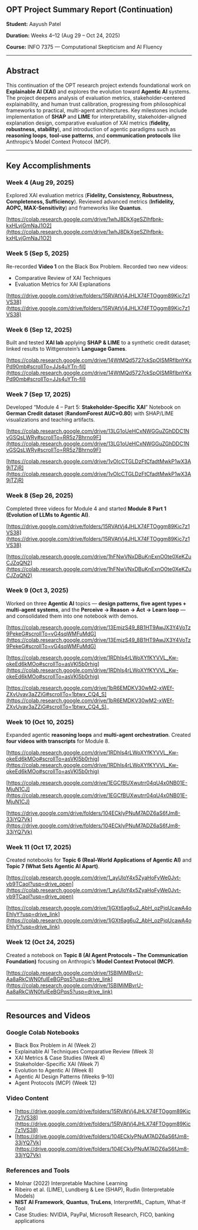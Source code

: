 ## OPT Project Summary Report (Continuation)

**Student:** Aayush Patel

**Duration:** Weeks 4–12 (Aug 29 – Oct 24, 2025)

**Course:** INFO 7375 — Computational Skepticism and AI Fluency

---

## Abstract

This continuation of the OPT research project extends foundational work on **Explainable AI (XAI)** and explores the evolution toward **Agentic AI** systems. The project deepens analysis of evaluation metrics, stakeholder-centered explainability, and human trust calibration, progressing from philosophical frameworks to practical, multi-agent architectures. Key milestones include implementation of **SHAP** and **LIME** for interpretability, stakeholder-aligned explanation design, comparative evaluation of XAI metrics (**fidelity, robustness, stability**), and introduction of agentic paradigms such as **reasoning loops**, **tool-use patterns**, and **communication protocols** like Anthropic’s Model Context Protocol (MCP).

---

## Key Accomplishments

### Week 4 (Aug 29, 2025)
Explored XAI evaluation metrics (**Fidelity, Consistency, Robustness, Completeness, Sufficiency**). Reviewed advanced metrics (**Infidelity, AOPC, MAX-Sensitivity**) and frameworks like **Quantus**.

[https://colab.research.google.com/drive/1whJ8DkXgeSZIhfbnk-kxHLvjGmNaJ1O2](https://colab.research.google.com/drive/1whJ8DkXgeSZIhfbnk-kxHLvjGmNaJ1O2)

### Week 5 (Sep 5, 2025)
Re-recorded **Video 1** on the Black Box Problem. Recorded two new videos:
* Comparative Review of XAI Techniques
* Evaluation Metrics for XAI Explanations

[https://drive.google.com/drive/folders/15RVAtVj4JHLX74FTOggm89Kic7z1VS38](https://drive.google.com/drive/folders/15RVAtVj4JHLX74FTOggm89Kic7z1VS38)

### Week 6 (Sep 12, 2025)
Built and tested **XAI lab** applying **SHAP & LIME** to a synthetic credit dataset; linked results to Wittgenstein’s **Language Games**.

[https://colab.research.google.com/drive/14WtMQd5727ckSpOISMRfIbnYKxPd90mb#scrollTo=JJs4uYTn-fiI](https://colab.research.google.com/drive/14WtMQd5727ckSpOISMRfIbnYKxPd90mb#scrollTo=JJs4uYTn-fiI)

### Week 7 (Sep 17, 2025)
Developed “Module 4 – Part 5: **Stakeholder-Specific XAI**” Notebook on **German Credit dataset** (**RandomForest AUC≈0.80**) with SHAP/LIME visualizations and teaching artifacts.

[https://colab.research.google.com/drive/13LG1oUeHCxNWGGuZGhDDC1NvGSQsLWRy#scrollTo=RR5z7Bhrno9F](https://colab.research.google.com/drive/13LG1oUeHCxNWGGuZGhDDC1NvGSQsLWRy#scrollTo=RR5z7Bhrno9F)

[https://colab.research.google.com/drive/1vOlcCTGLDzFtCfadtMwkP1wX3A9jTZjR](https://colab.research.google.com/drive/1vOlcCTGLDzFtCfadtMwkP1wX3A9jTZjR)

### Week 8 (Sep 26, 2025)
Completed three videos for Module 4 and started **Module 8 Part 1 (Evolution of LLMs to Agentic AI)**.

[https://drive.google.com/drive/folders/15RVAtVj4JHLX74FTOggm89Kic7z1VS38](https://drive.google.com/drive/folders/15RVAtVj4JHLX74FTOggm89Kic7z1VS38)

[https://colab.research.google.com/drive/1hFNwVNxDBuKnExnO0te0XeKZuCJZqQN2](https://colab.research.google.com/drive/1hFNwVNxDBuKnExnO0te0XeKZuCJZqQN2)

### Week 9 (Oct 3, 2025)
Worked on three **Agentic AI** topics — **design patterns, five agent types + multi-agent systems**, and the **Perceive → Reason → Act → Learn loop** — and consolidated them into one notebook with demos.

[https://colab.research.google.com/drive/13EmjzS49_8B1HT9AwJX3Y4VoTz9PekeG#scrollTo=vG4sqWMFuMdG](https://colab.research.google.com/drive/13EmjzS49_8B1HT9AwJX3Y4VoTz9PekeG#scrollTo=vG4sqWMFuMdG)

[https://colab.research.google.com/drive/1RDhls4rLWoXYfKYVVL_Kw-okeEd6kMOo#scrollTo=asVKl5b0rhig](https://colab.research.google.com/drive/1RDhls4rLWoXYfKYVVL_Kw-okeEd6kMOo#scrollTo=asVKl5b0rhig)

[https://colab.research.google.com/drive/1bR6EMDKV30wM2-xWEf-ZXvUvav3aZZiG#scrollTo=1btwx_CQ4_S](https://colab.research.google.com/drive/1bR6EMDKV30wM2-xWEf-ZXvUvav3aZZiG#scrollTo=1btwx_CQ4_S)_

### Week 10 (Oct 10, 2025)
Expanded agentic **reasoning loops** and **multi-agent orchestration**. Created **four videos with transcripts** for Module 8.

[https://colab.research.google.com/drive/1RDhls4rLWoXYfKYVVL_Kw-okeEd6kMOo#scrollTo=asVKl5b0rhig](https://colab.research.google.com/drive/1RDhls4rLWoXYfKYVVL_Kw-okeEd6kMOo#scrollTo=asVKl5b0rhig)

[https://colab.research.google.com/drive/1EGCfBUXwutrr04qU4x0NB01E-MjuN1CJ](https://colab.research.google.com/drive/1EGCfBUXwutrr04qU4x0NB01E-MjuN1CJ)

[https://drive.google.com/drive/folders/104ECklyPNuM7ADZ6aS6fJm8-33jYQ7Vk](https://drive.google.com/drive/folders/104ECklyPNuM7ADZ6aS6fJm8-33jYQ7Vk)

### Week 11 (Oct 17, 2025)
Created notebooks for **Topic 6 (Real-World Applications of Agentic AI)** and **Topic 7 (What Sets Agentic AI Apart)**.

[https://colab.research.google.com/drive/1_ayUloY4x5ZyaHoFyWe0Jvt-vb9TCaoI?usp=drive_open](https://colab.research.google.com/drive/1_ayUloY4x5ZyaHoFyWe0Jvt-vb9TCaoI?usp=drive_open)

[https://colab.research.google.com/drive/1jGXt6ag6u2_AbH_ozPjqUcawA4oEhlyY?usp=drive_link](https://colab.research.google.com/drive/1jGXt6ag6u2_AbH_ozPjqUcawA4oEhlyY?usp=drive_link)

### Week 12 (Oct 24, 2025)
Created a notebook on **Topic 8 (AI Agent Protocols – The Communication Foundation)** focusing on Anthropic’s **Model Context Protocol (MCP)**.

[https://colab.research.google.com/drive/1SBIMiMBvrU-Aa8aRkCWN0fulEeBGPqs5?usp=drive_link](https://colab.research.google.com/drive/1SBIMiMBvrU-Aa8aRkCWN0fulEeBGPqs5?usp=drive_link)

---

## Resources and Videos

### Google Colab Notebooks
* Black Box Problem in AI (Week 2)
* Explainable AI Techniques Comparative Review (Week 3)
* XAI Metrics & Case Studies (Week 4)
* Stakeholder-Specific XAI (Week 7)
* Evolution to Agentic AI (Week 8)
* Agentic AI Design Patterns (Weeks 9–10)
* Agent Protocols (MCP) (Week 12)

### Video Content
* [https://drive.google.com/drive/folders/15RVAtVj4JHLX74FTOggm89Kic7z1VS38](https://drive.google.com/drive/folders/15RVAtVj4JHLX74FTOggm89Kic7z1VS38)
* [https://drive.google.com/drive/folders/104ECklyPNuM7ADZ6aS6fJm8-33jYQ7Vk](https://drive.google.com/drive/folders/104ECklyPNuM7ADZ6aS6fJm8-33jYQ7Vk)

### References and Tools
* Molnar (2022) Interpretable Machine Learning
* Ribeiro et al. (LIME), Lundberg & Lee (SHAP), Rudin (Interpretable Models)
* **NIST AI Framework**, **Quantus**, **TruLens**, InterpretML, Captum, What-If Tool
* Case Studies: NVIDIA, PayPal, Microsoft Research, FICO, banking applications
